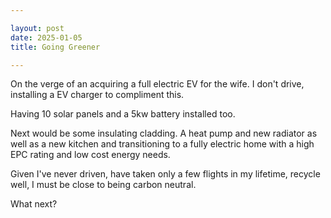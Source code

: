 ```yaml
---

layout: post
date: 2025-01-05
title: Going Greener

---
```


On the verge of an acquiring a full electric EV for the wife. I don't drive, installing a EV charger to compliment this.

Having 10 solar panels and a 5kw battery installed too.

Next would be some insulating cladding. A heat pump and new radiator as well as a new kitchen and transitioning to a fully electric home with a high EPC rating and low cost energy needs.

Given I've never driven, have taken only a few flights in my lifetime, recycle well, I must be close to being carbon neutral.

What next?
